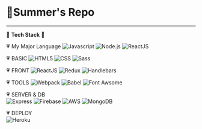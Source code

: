  # 💌Summer's Repo
 ***
 
 💎 **Tech Stack** 💎
 
 💗 My Major Language
 ![Javascript](https://img.shields.io/badge/-Javascript-F7DF1E?style=for-the-badge&logo=Javascript&logoColor=white)
![Node.js](http://img.shields.io/badge/-Node.js-339933?style=for-the-badge&logo=Node.js&logoColor=white)
![ReactJS](https://img.shields.io/badge/-React-61dbfb?style=for-the-badge&logo=React&logoColor=white)

💗 BASIC
![HTML5](http://img.shields.io/badge/-HTML5-E34F26?style=for-the-badge&logo=HTML5&logoColor=white)
![CSS](http://img.shields.io/badge/-CSS3-1572B6?style=for-the-badge&logo=CSS3&logoColor=white)
![Sass](http://img.shields.io/badge/-Sass-CC6699?style=for-the-badge&logo=Sass&logoColor=white)

💗 FRONT
 ![ReactJS](https://img.shields.io/badge/-React-61dbfb?style=for-the-badge&logo=React&logoColor=white)
![Redux](http://img.shields.io/badge/-Redux-764ABC?style=for-the-badge&logo=Redux&logoColor=white)
![Handlebars](http://img.shields.io/badge/Node_view_Engine-Handlebars-FF69B4?style=for-the-badge&logo=Node.js&logoColor=white)  

💗 TOOLS 
![Webpack](https://img.shields.io/badge/-Webpack-8DD6F9?style=for-the-badge&logo=Webpack&logoColor=white)
![Babel](https://img.shields.io/badge/-Babel-F9DC3E?style=for-the-badge&logo=Babel&logoColor=white)
![Font Awsome](https://img.shields.io/badge/-Font_Awesome-339AF0?style=for-the-badge&logo=Font_Awesome&logoColor=white)

💗 SERVER & DB  
![Express](https://img.shields.io/badge/-Express-191919?style=for-the-badge&logo=Node.js&logoColor=white)
![Firebase](https://img.shields.io/badge/-Firebase-orange?style=for-the-badge&logo=Firebase&logoColor=white)
![AWS](https://img.shields.io/badge/-Amazon_S3-569A31?style=for-the-badge&logo=Amazon-S3&logoColor=white)
![MongoDB](https://img.shields.io/badge/-MongoDB-47A248?style=for-the-badge&logo=MongoDB&logoColor=white)

💗 DEPLOY  
 ![Heroku](https://img.shields.io/badge/-Heroku-430098?style=for-the-badge&logo=Heroku&logoColor=white)
 
 
 

